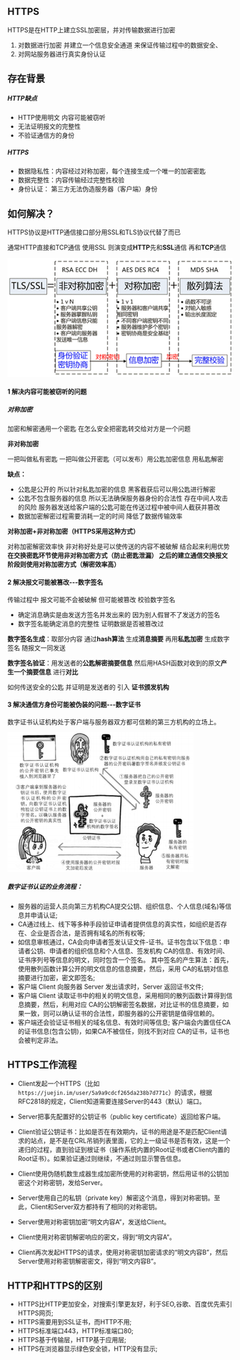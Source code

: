 ## HTTPS

HTTPS是在HTTP上建立SSL加密层，并对传输数据进行加密

1. 对数据进行加密 并建立一个信息安全通道 来保证传输过程中的数据安全、
2. 对网站服务器进行真实身份认证

## 存在背景

##### HTTP缺点

* HTTP使用明文 内容可能被窃听
* 无法证明报文的完整性
* 不验证通信方的身份

##### HTTPS

* 数据隐私性：内容经过对称加密，每个连接生成一个唯一的加密密匙
* 数据完整性：内容传输经过完整性校验
* 身份认证： 第三方无法伪造服务器（客户端）身份

## 如何解决？

HTTPS协议是HTTP通信接口部分用SSL和TLS协议代替了而已

通常HTTP直接和TCP通信 使用SSL 则演变成**HTTP**先和**SSL**通信 再和**TCP**通信

![](/assets/68747470733a2f2f757365722d676f6c642d63646e2e786974752e696f2f323031382f31322f32322f313637643438626337376565363966383f773d35363126683d32393726663d706e6726733d313430313839.png)

#### 1 解决内容可能被窃听的问题

##### 对称加密

加密和解密通用一个密匙 在怎么安全把密匙转交给对方是一个问题

**非对称加密**

一把叫做私有密匙 一把叫做公开密匙（可以发布）用公匙加密信息 用私匙解密

**缺点：**

* 公匙是公开的 所以针对私匙加密的信息 黑客截获后可以用公匙进行解密
* 公匙不包含服务器的信息 所以无法确保服务器身份的合法性 存在中间人攻击的风险 服务器发送给客户端的公匙可能在传送过程中被中间人截获并篡改
* 数据加密解密过程需要消耗一定的时间 降低了数据传输效率

**对称加密+非对称加密（HTTPS采用这种方式）**

对称加密解密效率快 非对称好处是可以使传送的内容不被破解 结合起来利用优势 **在交换密匙环节使用非对称加密方式（防止密匙泄漏） 之后的建立通信交换报文阶段则使用对称加密方式（解密效率高）**

#### 2 解决报文可能被篡改---数字签名

传输过程中 报文可能不会被破解 但可能被篡改 校验数字签名

* 确定消息确实是由发送方签名并发出来的 因为别人假冒不了发送方的签名
* 数字签名能确定消息的完整性 证明数据是否被篡改过

**数字签名生成**：取部分内容 通过**hash算法** 生成**消息摘要** 再用**私匙加密** 生成数字签名 随报文一同发送

**数字签名验证**：用发送者的**公匙解密摘要信息** 然后用HASH函数对收到的原文**产生一个摘要信息** 进行**对比**

如何传送安全的公匙 并证明是发送者的 引入 **证书颁发机构**

#### 3 解决通信方身份可能被伪装的问题---数字证书

数字证书认证机构处于客户端与服务器双方都可信赖的第三方机构的立场上。

![](/assets/68747470733a2f2f757365722d676f6c642d63646e2e786974752e696f2f323031382f31322f32332f313637643934373132613563656230653f773d34313726683d33313326663d706e6726733d3937373635.png)

##### **数字证书认证**的业务流程：

* 服务器的运营人员向第三方机构CA提交公钥、组织信息、个人信息\(域名\)等信息并申请认证;
* CA通过线上、线下等多种手段验证申请者提供信息的真实性，如组织是否存在、企业是否合法，是否拥有域名的所有权等;
* 如信息审核通过，CA会向申请者签发认证文件-证书。证书包含以下信息：申请者公钥、申请者的组织信息和个人信息、签发机构 CA的信息、有效时间、证书序列号等信息的明文，同时包含一个签名。 其中签名的产生算法：首先，使用散列函数计算公开的明文信息的信息摘要，然后，采用 CA的私钥对信息摘要进行加密，密文即签名;
* 客户端 Client 向服务器 Server 发出请求时，Server 返回证书文件;
* 客户端 Client 读取证书中的相关的明文信息，采用相同的散列函数计算得到信息摘要，然后，利用对应 CA的公钥解密签名数据，对比证书的信息摘要，如果一致，则可以确认证书的合法性，即服务器的公开密钥是值得信赖的。
* 客户端还会验证证书相关的域名信息、有效时间等信息; 客户端会内置信任CA的证书信息\(包含公钥\)，如果CA不被信任，则找不到对应 CA的证书，证书也会被判定非法。

## HTTPS工作流程

* Client发起一个HTTPS（比如`https://juejin.im/user/5a9a9cdcf265da238b7d771c`）的请求，根据RFC2818的规定，Client知道需要连接Server的443（默认）端口。

* Server把事先配置好的公钥证书（public key certificate）返回给客户端。

* Client验证公钥证书：比如是否在有效期内，证书的用途是不是匹配Client请求的站点，是不是在CRL吊销列表里面，它的上一级证书是否有效，这是一个递归的过程，直到验证到根证书（操作系统内置的Root证书或者Client内置的Root证书）。如果验证通过则继续，不通过则显示警告信息。
* Client使用伪随机数生成器生成加密所使用的对称密钥，然后用证书的公钥加密这个对称密钥，发给Server。
* Server使用自己的私钥（private key）解密这个消息，得到对称密钥。至此，Client和Server双方都持有了相同的对称密钥。
* Server使用对称密钥加密“明文内容A”，发送给Client。
* Client使用对称密钥解密响应的密文，得到“明文内容A”。
* Client再次发起HTTPS的请求，使用对称密钥加密请求的“明文内容B”，然后Server使用对称密钥解密密文，得到“明文内容B”。

## HTTP和HTTPS的区别

* HTTPS比HTTP更加安全，对搜索引擎更友好，利于SEO,谷歌、百度优先索引HTTPS网页;
* HTTPS需要用到SSL证书，而HTTP不用;
* HTTPS标准端口443，HTTP标准端口80;
* HTTPS基于传输层，HTTP基于应用层;
* HTTPS在浏览器显示绿色安全锁，HTTP没有显示;



